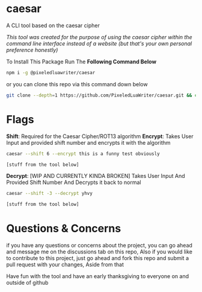 # caesar
A CLI tool based on the caesar cipher


*This tool was created for the purpose of using the caesar cipher within
the command line interface instead of a website (but that's your own personal preference honestly)*

To Install This Package Run The **Following Command Below**
```sh
npm i -g @pixeledluawriter/caesar
```

or you can clone this repo via this command down below

```sh
git clone --depth=1 https://github.com/PixeledLuaWriter/caesar.git && cd caesar
```

# Flags

**Shift**: Required for the Caesar Cipher/ROT13 algorithm
**Encrypt**: Takes User Input and provided shift number and encrypts it with the algorithm

```sh
caesar --shift 6 --encrypt this is a funny test obviously

[stuff from the tool below]
```

**Decrypt**: [WIP AND CURRENTLY KINDA BROKEN] Takes User Input And Provided Shift Number And Decrypts it back to normal

```sh
caesar --shift -3 --decrypt yhvy

[stuff from the tool below]
```

# Questions & Concerns

if you have any questions or concerns about the project, you can go ahead and message me on the discussions tab on this repo,
Also if you would like to contribute to this project, just go ahead and fork this repo and submit a pull request
with your changes, Aside from that

Have fun with the tool and have an early thanksgiving to everyone on and outside of github
